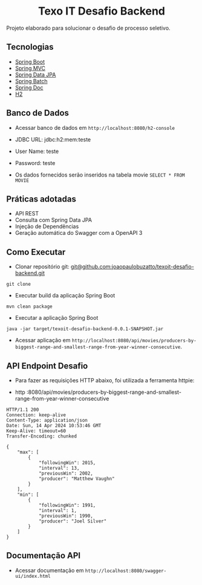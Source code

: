 <h1 align="center">
  Texo IT Desafio Backend
</h1>

Projeto elaborado para solucionar o desafio de processo seletivo.

## Tecnologias
 
- [Spring Boot](https://spring.io/projects/spring-boot)
- [Spring MVC](https://docs.spring.io/spring-framework/reference/web/webmvc.html)
- [Spring Data JPA](https://spring.io/projects/spring-data-jpa)
- [Spring Batch](https://spring.io/projects/spring-batch)
- [Spring Doc](https://springdoc.org/)
- [H2](https://www.h2database.com/html/main.html)

## Banco de Dados

- Acessar banco de dados em `http://localhost:8080/h2-console`
- JDBC URL: jdbc:h2:mem:teste
- User Name: teste
- Password: teste

- Os dados fornecidos serão inseridos na tabela movie `SELECT * FROM MOVIE`

## Práticas adotadas

- API REST
- Consulta com Spring Data JPA
- Injeção de Dependências
- Geração automática do Swagger com a OpenAPI 3

## Como Executar

- Clonar repositório git: [git@github.com:joaopaulobuzatto/texoit-desafio-backend.git](https://github.com/joaopaulobuzatto/texoit-desafio-backend.git)
```
git clone 
```
- Executar build da aplicação Spring Boot
```
mvn clean package 
```
- Executar a aplicação Spring Boot
```
java -jar target/texoit-desafio-backend-0.0.1-SNAPSHOT.jar 
```
- Acessar aplicação em `http://localhost:8080/api/movies/producers-by-biggest-range-and-smallest-range-from-year-winner-consecutive`.

## API Endpoint Desafio

- Para fazer as requisições HTTP abaixo, foi utilizada a ferramenta httpie:

- http :8080/api/movies/producers-by-biggest-range-and-smallest-range-from-year-winner-consecutive
```
HTTP/1.1 200 
Connection: keep-alive
Content-Type: application/json
Date: Sun, 14 Apr 2024 10:53:46 GMT
Keep-Alive: timeout=60
Transfer-Encoding: chunked

{
    "max": [
        {
            "followingWin": 2015,
            "interval": 13,
            "previousWin": 2002,
            "producer": "Matthew Vaughn"
        }
    ],
    "min": [
        {
            "followingWin": 1991,
            "interval": 1,
            "previousWin": 1990,
            "producer": "Joel Silver"
        }
    ]
}
```
## Documentação API

- Acessar documentação em `http://localhost:8080/swagger-ui/index.html`
